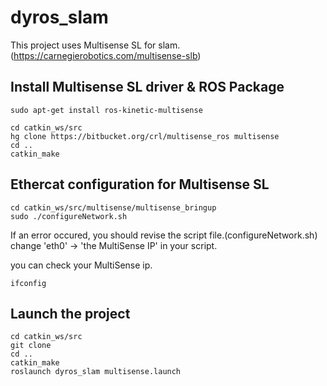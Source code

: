 # dyros_slam

This project uses Multisense SL for slam. (https://carnegierobotics.com/multisense-slb)

## Install Multisense SL driver & ROS Package
```
sudo apt-get install ros-kinetic-multisense

cd catkin_ws/src
hg clone https://bitbucket.org/crl/multisense_ros multisense
cd ..
catkin_make
```

## Ethercat configuration for Multisense SL
```
cd catkin_ws/src/multisense/multisense_bringup
sudo ./configureNetwork.sh
```

If an error occured, you should revise the script file.(configureNetwork.sh)
change 'eth0' -> 'the MultiSense IP' in your script.

you can check your MultiSense ip.
```
ifconfig
```

## Launch the project
```
cd catkin_ws/src
git clone 
cd ..
catkin_make
roslaunch dyros_slam multisense.launch
```

